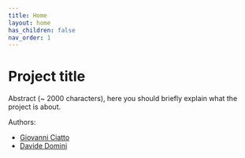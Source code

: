 ```yaml
---
title: Home
layout: home
has_children: false
nav_order: 1
---
```


# Project title

Abstract (~ 2000 characters), here you should briefly explain what the project is about.


Authors:
- [Giovanni Ciatto](mailto:giovanni.ciatto@unibo.it)
- [Davide Domini](mailto:davide.domini@unibo.it)
